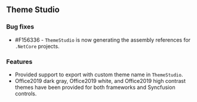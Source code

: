 ## Theme Studio

### Bug fixes

* \#F156336 - `ThemeStudio` is now generating the assembly references for `.NetCore` projects.

###  Features

* Provided support to export with custom theme name in `ThemeStudio`.
* Office2019 dark gray, Office2019 white, and  Office2019 high contrast themes have been provided for both frameworks and Syncfusion controls.

